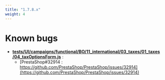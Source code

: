 ```yaml
---
title: "1.7.8.x"
weight: 4
---
```


# Known bugs
* **[tests/UI/campaigns/functional/BO/11_international/03_taxes/01_taxes/04_taxOptionsForm.js](https://github.com/PrestaShop/PrestaShop/tree/1.7.8.x/tests/UI/campaigns/functional/BO/11_international/03_taxes/01_taxes/04_taxOptionsForm.js.ts)** :
  * [PrestaShop#32914 : https://github.com/PrestaShop/PrestaShop/issues/32914](https://github.com/PrestaShop/PrestaShop/issues/32914)
